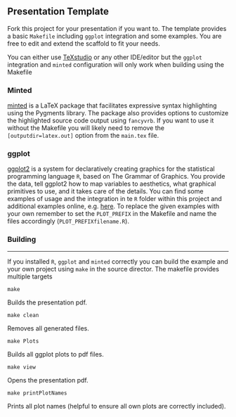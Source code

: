 ## Presentation Template

Fork this project for your presentation if you want to. The template provides a basic `Makefile` including `ggplot` integration and some examples. You are free to edit and extend the scaffold to fit your needs.

You can either use [TeXstudio](https://www.texstudio.org/) or any other IDE/editor but the `ggplot` integration and `minted` configuration will only work when building using the Makefile

### Minted

[minted](https://ctan.org/pkg/minted) is a LaTeX package that facilitates expressive syntax highlighting using the Pygments library. The package also provides options to customize the highlighted source code output using `fancyvrb`.
If you want to use it without the Makefile you will likely need to remove the `[outputdir=latex.out]` option from the `main.tex` file.

### ggplot

[ggplot2](https://ggplot2.tidyverse.org/) is a system for declaratively creating graphics for the statistical programming language `R`, based on The Grammar of Graphics. You provide the data, tell ggplot2 how to map variables to aesthetics, what graphical primitives to use, and it takes care of the details.
You can find some examples of usage and the integration in te `R` folder within this project and additional examples online, e.g. [here](https://evamaerey.github.io/ggplot_flipbook/ggplot_flipbook_xaringan.html#1).
To replace the given examples with your own remember to set the `PLOT_PREFIX` in the Makefile and name the files accordingly (`PLOT_PREFIXfilename.R`).

### Building
****
If you installed `R`, `ggplot` and `minted` correctly you can build the example and your own project using `make` in the source director. The makefile provides multiple targets

```
make
```
Builds the presentation pdf.

```
make clean
```
Removes all generated files.

```
make Plots
```
Builds all ggplot plots to pdf files.

```
make view
```
Opens the presentation pdf.

```
make printPlotNames
```
Prints all plot names (helpful to ensure all own plots are correctly included).
